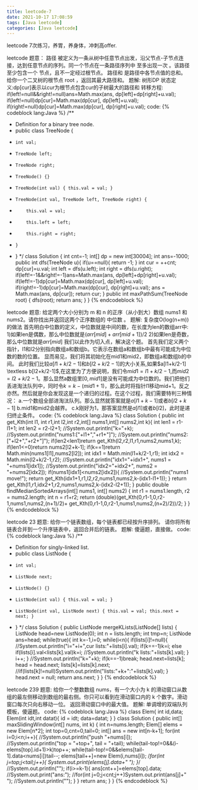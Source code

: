 ```yaml
---
title: leetcode-7
date: 2021-10-17 17:08:59
tags: [Java leetcode]
categories: [Java leetcode]
---
```

leetcode 7次练习，养胃，养身体，冲刺高offer.
<!--more-->
leetcode
题意：
路径 被定义为一条从树中任意节点出发，沿父节点-子节点连接，达到任意节点的序列。同一个节点在一条路径序列中 至多出现一次 。该路径 至少包含一个 节点，且不一定经过根节点。
路径和 是路径中各节点值的总和。
给你一个二叉树的根节点 root ，返回其最大路径和。
题解:
树形DP
状态定义:dp[cur]表示以cur为根节点包含cur的子树最大的路径和
转移方程:
if(left!=null&&right!=null)ans=Math.max(ans, dp[left]+dp[right]+u.val);
if(left!=null)dp[cur]=Math.max(dp[cur], dp[left]+u.val);
if(right!=null)dp[cur]=Math.max(dp[cur], dp[right]+u.val);
code:
{% codeblock lang:Java %}
/**
 * Definition for a binary tree node.
 * public class TreeNode {
 *     int val;
 *     TreeNode left;
 *     TreeNode right;
 *     TreeNode() {}
 *     TreeNode(int val) { this.val = val; }
 *     TreeNode(int val, TreeNode left, TreeNode right) {
 *         this.val = val;
 *         this.left = left;
 *         this.right = right;
 *     }
 * }
 */
class Solution {
    int cnt=-1;
    int[] dp = new int[30004];
    int ans=-1000;
    public int dfs(TreeNode u){
        if(u==null){
            return -1;
        }
        int cur = ++cnt;
        dp[cur]=u.val;
        int left = dfs(u.left);
        int right = dfs(u.right);
        if(left!=-1&&right!=-1)ans=Math.max(ans, dp[left]+dp[right]+u.val);
        if(left!=-1)dp[cur]=Math.max(dp[cur], dp[left]+u.val);
        if(right!=-1)dp[cur]=Math.max(dp[cur], dp[right]+u.val);
        ans = Math.max(ans, dp[cur]);
        return cur;
    }
    public int maxPathSum(TreeNode root) {
        dfs(root);
        return ans;
    }
}
{% endcodeblock %}

leetcode
题意:
给定两个大小分别为 m 和 n 的正序（从小到大）数组 nums1 和 nums2。请你找出并返回这两个正序数组的 中位数 。
题解:
复杂度O(log(n+m))的做法
首先明白中位数的定义，中位数就是中间的数，在长度为len的数组arr中:
1)如果len是偶数，那么中位数就是$(arr[mid]+arr[mid+1])/2$
2)如果len是奇数，那么中位数就是$arr[mid]$
我们以此作为切入点，解决这个题。
首先我们定义两个指针，l1和l2分别指向数组a和数组b。它表示在数组a和数组b中最有可能成为中位数的数的位置。
显而易见，我们将其初始化在mid1和mid2，即数组a和数组b的中间。
此时我们比较$a[l1+k/2-1]$和$b[l2+k/2-1]$的大小关系,如果$a[l1+k/2-1] \textless b[l2+k/2-1]$,在这里为了方便说明，我们令$mid1=l1+k/2-1$,而$mid2=l2+k/2-1$。那么显然a数组里$[0,mid1]$是没有可能成为中位数的。我们把他们丢进淘汰队列中，同时令$k=k-(mid1+1)$，那么此时将指针l1移动mid+1。反之亦然。然后就是你会发现这是一个递归的过程。在这个过程，我们需要特判三种情况：
a.一个数组全部进淘汰队列。那么显然就答案就是$a[l1+k-1]$或者$b[l2+k-1]$
b.mid1和mid2会越界。
c.k刚好为1，那答案显然是$a[l1]$或者$b[l2]$，此时是递归终止条件。
code:
{% codeblock lang:Java %}
class Solution {
    public int get_Kth(int l1, int r1,int l2,int r2,int[] nums1,int[] nums2,int k){
        int len1 = r1-l1+1;
        int len2 = r2-l2+1;
        //System.out.println("k="+k);
        //System.out.println("nums1:["+l1+","+r1+"]");
        //System.out.println("nums2:["+l2+","+r2+"]");
        if(len2<len1)return get_Kth(l2,r2,l1,r1,nums2,nums1,k);
        if(len1<=0)return nums2[l2+k-1];
        if(k==1)return Math.min(nums1[l1],nums2[l2]);
        int idx1 = Math.min(l1+k/2-1,r1);
        int idx2 = Math.min(l2+k/2-1,r2);
        //System.out.println("idx1="+idx1+", nums1 = "+nums1[idx1]);
        //System.out.println("idx2="+idx2+", nums2 = "+nums2[idx2]);
        if(nums1[idx1]<nums2[idx2]){
            //System.out.println("nums1 move!");
            return get_Kth(idx1+1,r1,l2,r2,nums1,nums2,k-(idx1-l1+1));
        }
        return get_Kth(l1,r1,idx2+1,r2,nums1,nums2,k-(idx2-l2+1));
    }
    public double findMedianSortedArrays(int[] nums1, int[] nums2) {
        int r1 = nums1.length, r2 = nums2.length;
        int n = r1+r2;
        return (double)(get_Kth(0,r1-1,0,r2-1,nums1,nums2,(n+1)/2)+
                get_Kth(0,r1-1,0,r2-1,nums1,nums2,(n+2)/2))/2;
    }
}
{% endcodeblock %}

leetcode 23
题意:
给你一个链表数组，每个链表都已经按升序排列。
请你将所有链表合并到一个升序链表中，返回合并后的链表。
题解:
傻逼题，直接做。
code:
{% codeblock lang:Java %}
/**
 * Definition for singly-linked list.
 * public class ListNode {
 *     int val;
 *     ListNode next;
 *     ListNode() {}
 *     ListNode(int val) { this.val = val; }
 *     ListNode(int val, ListNode next) { this.val = val; this.next = next; }
 * }
 */
class Solution {
    public ListNode mergeKLists(ListNode[] lists) {
        ListNode head=new ListNode(0);
        int n = lists.length;
        int tmp=n;
        ListNode ans=head;
        while(true){
            int k=-1,i=0;
            while(i<n){
                if(lists[i]!=null){
                    //System.out.println("i="+i+",cur lists:"+lists[i].val);
                    if(k==-1)k=i;
                    else if(lists[i].val<lists[k].val)k=i;
                    //System.out.println("k lists:"+lists[k].val);
                }
                i++;
            }
            //System.out.println("k="+k);
            if(k==-1)break;
            head.next=lists[k];
            head = head.next;
            lists[k]=lists[k].next;
            //if(lists[k]!=null)System.out.println("lists:"+k+":"+lists[k].val);
        }
        head.next = null;
        return ans.next;
    }
}
{% endcodeblock %}

leetcode 239
题意:
给你一个整数数组 nums，有一个大小为 k 的滑动窗口从数组的最左侧移动到数组的最右侧。你只可以看到在滑动窗口内的 k 个数字。滑动窗口每次只向右移动一位。
返回滑动窗口中的最大值。
题解:
单调增的双端队列模板，傻逼题。
code:
{% codeblock lang:Java %}
class Elem{
    int id,data;
    Elem(int idt,int datat){
        id = idt;
        data=datat;
    }
}
class Solution {
    public int[] maxSlidingWindow(int[] nums, int k) {
        int n=nums.length;
        Elem[] elems = new Elem[n*2];
        int top=0,cnt=0,tail=0;
        int[] ans = new int[n-k+1];
        for(int i=0;i<n;i++){
            //System.out.println("push "+nums[i]);
            //System.out.println("top = "+top+", tail = "+tail);
            while(tail-top!=0&&(i-elems[top].id+1)>k)top++;
            while(tail-top!=0&&elems[tail-1].data<nums[i])tail--;
            elems[tail++]=new Elem(i,nums[i]);
            /*for(int j=top;j<tail;j++){
                System.out.print(elems[j].data+" ");
            }*/
            //System.out.println("");
            if(i>=k-1){
                ans[cnt++]=elems[top].data;
                //System.out.print("ans:");
                //for(int j=0;j<cnt;j++)System.out.print(ans[j]+" ");
                //System.out.println("");
            }
        }
        return ans;
    }
}
{% endcodeblock %}
